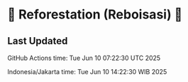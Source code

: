 
# 🌳 Reforestation (Reboisasi) 🌲

## Last Updated

GitHub Actions time: Tue Jun 10 07:22:30 UTC 2025

Indonesia/Jakarta time: Tue Jun 10 14:22:30 WIB 2025
